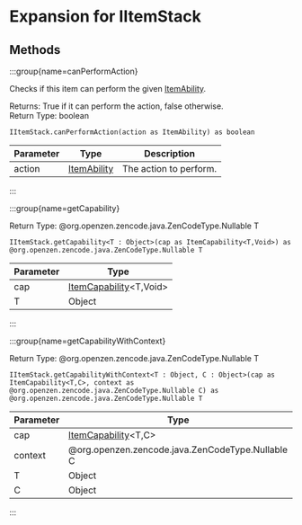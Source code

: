 # Expansion for IItemStack

## Methods

:::group{name=canPerformAction}

Checks if this item can perform the given [ItemAbility](/neoforge/api/item/ItemAbility).

Returns: True if it can perform the action, false otherwise.  
Return Type: boolean

```zenscript
IItemStack.canPerformAction(action as ItemAbility) as boolean
```

| Parameter |                     Type                      |      Description       |
|-----------|-----------------------------------------------|------------------------|
| action    | [ItemAbility](/neoforge/api/item/ItemAbility) | The action to perform. |


:::

:::group{name=getCapability}

Return Type: @org.openzen.zencode.java.ZenCodeType.Nullable T

```zenscript
IItemStack.getCapability<T : Object>(cap as ItemCapability<T,Void>) as @org.openzen.zencode.java.ZenCodeType.Nullable T
```

| Parameter |                                  Type                                   |
|-----------|-------------------------------------------------------------------------|
| cap       | [ItemCapability](/neoforge/api/capability/ItemCapability)&lt;T,Void&gt; |
| T         | Object                                                                  |


:::

:::group{name=getCapabilityWithContext}

Return Type: @org.openzen.zencode.java.ZenCodeType.Nullable T

```zenscript
IItemStack.getCapabilityWithContext<T : Object, C : Object>(cap as ItemCapability<T,C>, context as @org.openzen.zencode.java.ZenCodeType.Nullable C) as @org.openzen.zencode.java.ZenCodeType.Nullable T
```

| Parameter |                                 Type                                 |
|-----------|----------------------------------------------------------------------|
| cap       | [ItemCapability](/neoforge/api/capability/ItemCapability)&lt;T,C&gt; |
| context   | @org.openzen.zencode.java.ZenCodeType.Nullable C                     |
| T         | Object                                                               |
| C         | Object                                                               |


:::


